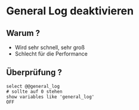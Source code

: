 # General Log deaktivieren

## Warum ?

  * Wird sehr schnell, sehr groß 
  * Schlecht für die Performance 

## Überprüfung ? 

```
select @@general_log 
# sollte auf 0 stehen 
show variables like 'general_log' 
OFF 

```
